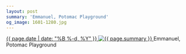 ```yaml
---
layout: post
summary: 'Emmanuel, Potomac Playground'
og_image: 1601-1280.jpg
---
```


<p>
 <time>
  <a href="/1601">
   {{ page.date | date: "%B %-d, %Y" }}
  </a>
 </time>
 <a href="/1601">
  <img alt="{{ page.summary }}" sizes="(min-width: 700px) 50vw, calc(100vw - 2rem)" src="{{ site.assets_url }}/1601-640.jpg" srcset="{{ site.assets_url }}/1601-320.jpg 320w, {{ site.assets_url }}/1601-640.jpg 640w, {{ site.assets_url }}/1601-960.jpg 960w, {{ site.assets_url }}/1601-1280.jpg 1280w"/>
 </a>
 <span>
  Emmanuel, Potomac Playground
 </span>
</p>
